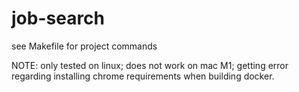 
# job-search

see Makefile for project commands

NOTE: only tested on linux; does not work on mac M1; getting error regarding installing chrome requirements when building docker.